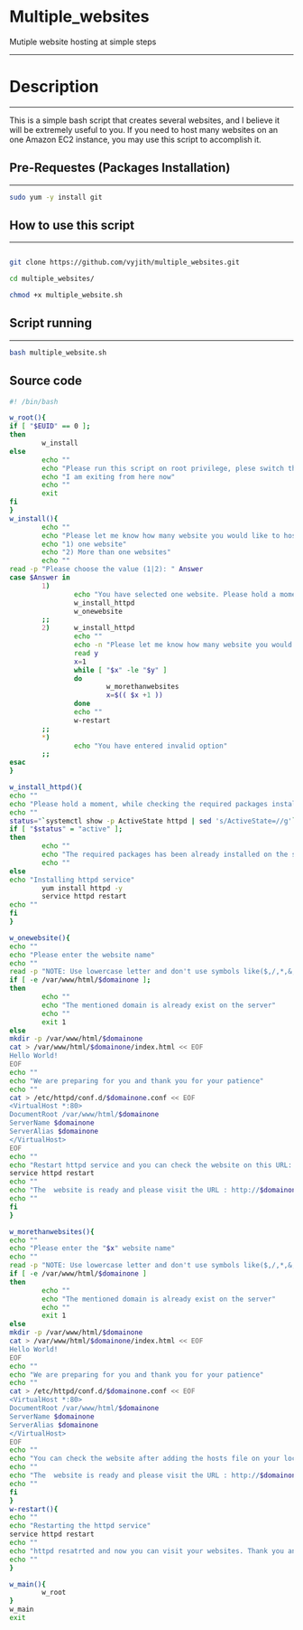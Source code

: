 # Multiple_websites
Mutiple website hosting at simple steps

-------------------------------------------------- 

# Description
-------------------------------------------------- 

This is a simple bash script that creates several websites, and I believe it will be extremely useful to you. If you need to host many websites on an one Amazon EC2 instance, you may use this script to accomplish it. 

## Pre-Requestes (Packages Installation)
-------------------------------------------------- 

```sh
sudo yum -y install git 

```
## How to use this script
-------------------------------------------------- 
```sh 

git clone https://github.com/vyjith/multiple_websites.git

cd multiple_websites/

chmod +x multiple_website.sh
```
## Script running
-------------------------------------------------- 
```sh
bash multiple_website.sh

```

## Source code
```sh
#! /bin/bash

w_root(){
if [ "$EUID" == 0 ];
then
        w_install
else
        echo ""
        echo "Please run this script on root privilege, plese switch the user to root using the sudo su -. Thank you"
        echo "I am exiting from here now"
        echo ""
        exit
fi
}
w_install(){
        echo ""
        echo "Please let me know how many website you would like to host, please choose the below option now"
        echo "1) one website"
        echo "2) More than one websites"
        echo ""
read -p "Please choose the value (1|2): " Answer
case $Answer in
        1)
                echo "You have selected one website. Please hold a moment whle creating one webiste for you"
                w_install_httpd
                w_onewebsite
        ;;
        2)      w_install_httpd
                echo ""
                echo -n "Please let me know how many website you would like to host: "
                read y
                x=1
                while [ "$x" -le "$y" ]
                do
                        w_morethanwebsites
                        x=$(( $x +1 ))
                done
                echo ""
                w-restart
        ;;
        *)
                echo "You have entered invalid option"
        ;;
esac
}

w_install_httpd(){
echo ""
echo "Please hold a moment, while checking the required packages installed or not on the server"
echo ""
status="`systemctl show -p ActiveState httpd | sed 's/ActiveState=//g'`"
if [ "$status" = "active" ];
then
        echo ""
        echo "The required packages has been already installed on the server"
        echo ""
else
echo "Installing httpd service"
        yum install httpd -y
        service httpd restart
echo ""
fi
}

w_onewebsite(){
echo ""
echo "Please enter the website name"
echo ""
read -p "NOTE: Use lowercase letter and don't use symbols like($,/,*,&,......):" domainone
if [ -e /var/www/html/$domainone ];
then
        echo ""
        echo "The mentioned domain is already exist on the server"
        echo ""
        exit 1
else
mkdir -p /var/www/html/$domainone
cat > /var/www/html/$domainone/index.html << EOF
Hello World!
EOF
echo ""
echo "We are preparing for you and thank you for your patience"
echo ""
cat > /etc/httpd/conf.d/$domainone.conf << EOF
<VirtualHost *:80>
DocumentRoot /var/www/html/$domainone
ServerName $domainone
ServerAlias $domainone
</VirtualHost>
EOF
echo ""
echo "Restart httpd service and you can check the website on this URL: http://$domainone after adding the hosts file on your local machine"
service httpd restart
echo ""
echo "The  website is ready and please visit the URL : http://$domainone"
echo ""
fi
}

w_morethanwebsites(){
echo ""
echo "Please enter the "$x" website name"
echo ""
read -p "NOTE: Use lowercase letter and don't use symbols like($,/,*,&,......):" domainone
if [ -e /var/www/html/$domainone ]
then
        echo ""
        echo "The mentioned domain is already exist on the server"
        echo ""
        exit 1
else
mkdir -p /var/www/html/$domainone
cat > /var/www/html/$domainone/index.html << EOF
Hello World!
EOF
echo ""
echo "We are preparing for you and thank you for your patience"
echo ""
cat > /etc/httpd/conf.d/$domainone.conf << EOF
<VirtualHost *:80>
DocumentRoot /var/www/html/$domainone
ServerName $domainone
ServerAlias $domainone
</VirtualHost>
EOF
echo ""
echo "You can check the website after adding the hosts file on your local machine"
echo ""
echo "The  website is ready and please visit the URL : http://$domainone"
echo ""
fi
}
w-restart(){
echo ""
echo "Restarting the httpd service"
service httpd restart
echo ""
echo "httpd resatrted and now you can visit your websites. Thank you and Enjoy : )"
echo ""
}

w_main(){
        w_root
}
w_main
exit
```

